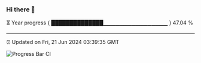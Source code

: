 ### Hi there 👋

⏳ Year progress { ██████████████▁▁▁▁▁▁▁▁▁▁▁▁▁▁▁▁ } 47.04 %

---

⏰ Updated on Fri, 21 Jun 2024 03:39:35 GMT

![Progress Bar CI](https://github.com/IshwaranRudhara/GIT-ACTION/workflows/Progress%20Bar%20CI/badge.svg)
